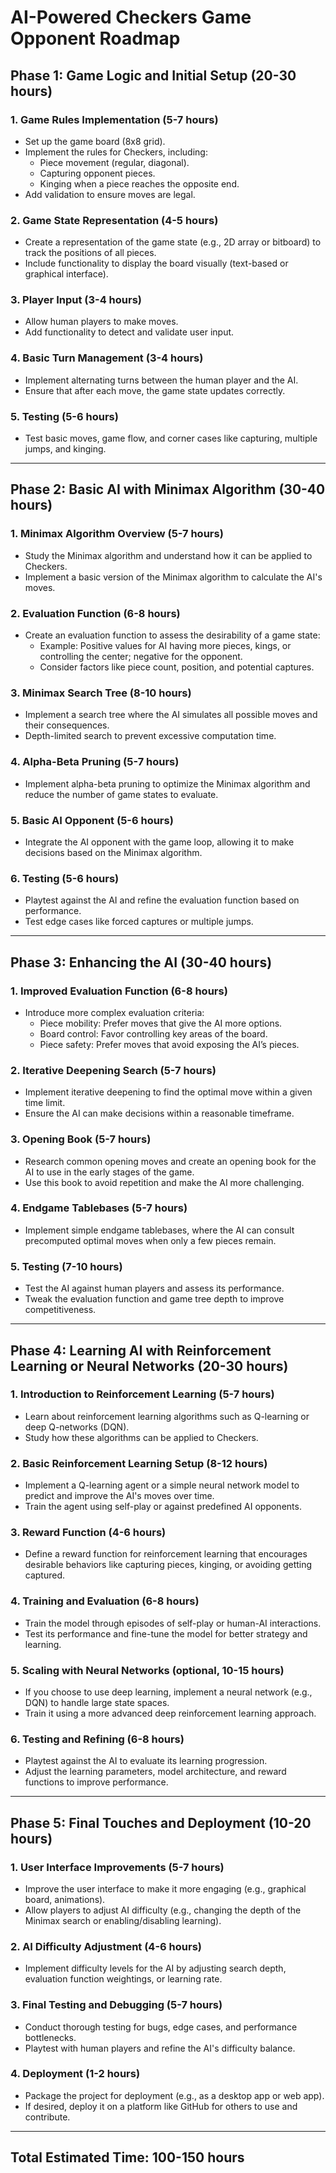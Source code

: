 # AI-Powered Checkers Game Opponent Roadmap

## Phase 1: Game Logic and Initial Setup (20-30 hours)
### 1. Game Rules Implementation (5-7 hours)
- Set up the game board (8x8 grid).
- Implement the rules for Checkers, including:
  - Piece movement (regular, diagonal).
  - Capturing opponent pieces.
  - Kinging when a piece reaches the opposite end.
- Add validation to ensure moves are legal.

### 2. Game State Representation (4-5 hours)
- Create a representation of the game state (e.g., 2D array or bitboard) to track the positions of all pieces.
- Include functionality to display the board visually (text-based or graphical interface).

### 3. Player Input (3-4 hours)
- Allow human players to make moves.
- Add functionality to detect and validate user input.

### 4. Basic Turn Management (3-4 hours)
- Implement alternating turns between the human player and the AI.
- Ensure that after each move, the game state updates correctly.

### 5. Testing (5-6 hours)
- Test basic moves, game flow, and corner cases like capturing, multiple jumps, and kinging.

---

## Phase 2: Basic AI with Minimax Algorithm (30-40 hours)
### 1. Minimax Algorithm Overview (5-7 hours)
- Study the Minimax algorithm and understand how it can be applied to Checkers.
- Implement a basic version of the Minimax algorithm to calculate the AI's moves.

### 2. Evaluation Function (6-8 hours)
- Create an evaluation function to assess the desirability of a game state:
  - Example: Positive values for AI having more pieces, kings, or controlling the center; negative for the opponent.
  - Consider factors like piece count, position, and potential captures.

### 3. Minimax Search Tree (8-10 hours)
- Implement a search tree where the AI simulates all possible moves and their consequences.
- Depth-limited search to prevent excessive computation time.

### 4. Alpha-Beta Pruning (5-7 hours)
- Implement alpha-beta pruning to optimize the Minimax algorithm and reduce the number of game states to evaluate.

### 5. Basic AI Opponent (5-6 hours)
- Integrate the AI opponent with the game loop, allowing it to make decisions based on the Minimax algorithm.

### 6. Testing (5-6 hours)
- Playtest against the AI and refine the evaluation function based on performance.
- Test edge cases like forced captures or multiple jumps.

---

## Phase 3: Enhancing the AI (30-40 hours)
### 1. Improved Evaluation Function (6-8 hours)
- Introduce more complex evaluation criteria:
  - Piece mobility: Prefer moves that give the AI more options.
  - Board control: Favor controlling key areas of the board.
  - Piece safety: Prefer moves that avoid exposing the AI’s pieces.

### 2. Iterative Deepening Search (5-7 hours)
- Implement iterative deepening to find the optimal move within a given time limit.
- Ensure the AI can make decisions within a reasonable timeframe.

### 3. Opening Book (5-7 hours)
- Research common opening moves and create an opening book for the AI to use in the early stages of the game.
- Use this book to avoid repetition and make the AI more challenging.

### 4. Endgame Tablebases (5-7 hours)
- Implement simple endgame tablebases, where the AI can consult precomputed optimal moves when only a few pieces remain.

### 5. Testing (7-10 hours)
- Test the AI against human players and assess its performance.
- Tweak the evaluation function and game tree depth to improve competitiveness.

---

## Phase 4: Learning AI with Reinforcement Learning or Neural Networks (20-30 hours)
### 1. Introduction to Reinforcement Learning (5-7 hours)
- Learn about reinforcement learning algorithms such as Q-learning or deep Q-networks (DQN).
- Study how these algorithms can be applied to Checkers.

### 2. Basic Reinforcement Learning Setup (8-12 hours)
- Implement a Q-learning agent or a simple neural network model to predict and improve the AI's moves over time.
- Train the agent using self-play or against predefined AI opponents.

### 3. Reward Function (4-6 hours)
- Define a reward function for reinforcement learning that encourages desirable behaviors like capturing pieces, kinging, or avoiding getting captured.

### 4. Training and Evaluation (6-8 hours)
- Train the model through episodes of self-play or human-AI interactions.
- Test its performance and fine-tune the model for better strategy and learning.

### 5. Scaling with Neural Networks (optional, 10-15 hours)
- If you choose to use deep learning, implement a neural network (e.g., DQN) to handle large state spaces.
- Train it using a more advanced deep reinforcement learning approach.

### 6. Testing and Refining (6-8 hours)
- Playtest against the AI to evaluate its learning progression.
- Adjust the learning parameters, model architecture, and reward functions to improve performance.

---

## Phase 5: Final Touches and Deployment (10-20 hours)
### 1. User Interface Improvements (5-7 hours)
- Improve the user interface to make it more engaging (e.g., graphical board, animations).
- Allow players to adjust AI difficulty (e.g., changing the depth of the Minimax search or enabling/disabling learning).

### 2. AI Difficulty Adjustment (4-6 hours)
- Implement difficulty levels for the AI by adjusting search depth, evaluation function weightings, or learning rate.

### 3. Final Testing and Debugging (5-7 hours)
- Conduct thorough testing for bugs, edge cases, and performance bottlenecks.
- Playtest with human players and refine the AI's difficulty balance.

### 4. Deployment (1-2 hours)
- Package the project for deployment (e.g., as a desktop app or web app).
- If desired, deploy it on a platform like GitHub for others to use and contribute.

---

## Total Estimated Time: 100-150 hours
